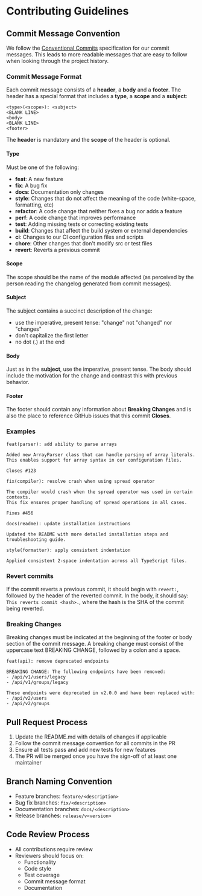 # Contributing Guidelines

## Commit Message Convention

We follow the [Conventional Commits](https://www.conventionalcommits.org/) specification for our commit messages. This leads to more readable messages that are easy to follow when looking through the project history.

### Commit Message Format
Each commit message consists of a **header**, a **body** and a **footer**. The header has a special format that includes a **type**, a **scope** and a **subject**:

```
<type>(<scope>): <subject>
<BLANK LINE>
<body>
<BLANK LINE>
<footer>
```

The **header** is mandatory and the **scope** of the header is optional.

#### Type
Must be one of the following:

* **feat**: A new feature
* **fix**: A bug fix
* **docs**: Documentation only changes
* **style**: Changes that do not affect the meaning of the code (white-space, formatting, etc)
* **refactor**: A code change that neither fixes a bug nor adds a feature
* **perf**: A code change that improves performance
* **test**: Adding missing tests or correcting existing tests
* **build**: Changes that affect the build system or external dependencies
* **ci**: Changes to our CI configuration files and scripts
* **chore**: Other changes that don't modify src or test files
* **revert**: Reverts a previous commit

#### Scope
The scope should be the name of the module affected (as perceived by the person reading the changelog generated from commit messages).

#### Subject
The subject contains a succinct description of the change:

* use the imperative, present tense: "change" not "changed" nor "changes"
* don't capitalize the first letter
* no dot (.) at the end

#### Body
Just as in the **subject**, use the imperative, present tense. The body should include the motivation for the change and contrast this with previous behavior.

#### Footer
The footer should contain any information about **Breaking Changes** and is also the place to reference GitHub issues that this commit **Closes**.

### Examples

```
feat(parser): add ability to parse arrays

Added new ArrayParser class that can handle parsing of array literals.
This enables support for array syntax in our configuration files.

Closes #123
```

```
fix(compiler): resolve crash when using spread operator

The compiler would crash when the spread operator was used in certain contexts.
This fix ensures proper handling of spread operations in all cases.

Fixes #456
```

```
docs(readme): update installation instructions

Updated the README with more detailed installation steps and troubleshooting guide.
```

```
style(formatter): apply consistent indentation

Applied consistent 2-space indentation across all TypeScript files.
```

### Revert commits
If the commit reverts a previous commit, it should begin with `revert:`, followed by the header of the reverted commit. In the body, it should say: `This reverts commit <hash>.`, where the hash is the SHA of the commit being reverted.

### Breaking Changes
Breaking changes must be indicated at the beginning of the footer or body section of the commit message. A breaking change must consist of the uppercase text BREAKING CHANGE, followed by a colon and a space.

```
feat(api): remove deprecated endpoints

BREAKING CHANGE: The following endpoints have been removed:
- /api/v1/users/legacy
- /api/v1/groups/legacy

These endpoints were deprecated in v2.0.0 and have been replaced with:
- /api/v2/users
- /api/v2/groups
```

## Pull Request Process

1. Update the README.md with details of changes if applicable
2. Follow the commit message convention for all commits in the PR
3. Ensure all tests pass and add new tests for new features
4. The PR will be merged once you have the sign-off of at least one maintainer

## Branch Naming Convention

* Feature branches: `feature/<description>`
* Bug fix branches: `fix/<description>`
* Documentation branches: `docs/<description>`
* Release branches: `release/v<version>`

## Code Review Process

* All contributions require review
* Reviewers should focus on:
  * Functionality
  * Code style
  * Test coverage
  * Commit message format
  * Documentation 